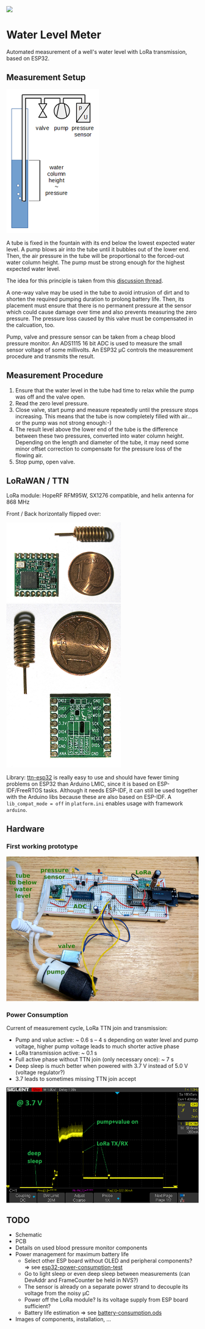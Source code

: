 ![](https://github.com/grillbaer/esp32-lora-water-level-meter/workflows/build/badge.svg)
  
# Water Level Meter

Automated measurement of a well's water level with LoRa transmission, based on ESP32.

## Measurement Setup

<img src="doc/measurement-setup.png">

A tube is fixed in the fountain with its end below the lowest expected water level. 
A pump blows air into the tube until it bubbles out of the lower end.
Then, the air pressure in the tube will be proportional to the forced-out water column height. 
The pump must be strong enough for the highest expected water level.

The idea for this principle is taken from this [discussion thread](https://www.mikrocontroller.net/topic/229838).

A one-way valve may be used in the tube to avoid intrusion of dirt and to shorten the required pumping duration to prolong battery life. Then, its placement must ensure that there is no permanent pressure at the sensor which could cause damage over time and also prevents measuring the zero pressure. The pressure loss caused by this valve must be compensated in the calcuation, too.

Pump, valve and pressure sensor can be taken from a cheap blood pressure monitor. An ADS1115 16 bit ADC is used to measure the small sensor voltage of some millivolts. An ESP32 µC controls the measurement procedure and transmits the result.

## Measurement Procedure

1. Ensure that the water level in the tube had time to relax while the pump was off and the valve open.
2. Read the zero level pressure.
3. Close valve, start pump and measure repeatedly until the pressure stops increasing. This means that the tube is now completely filled with air... or the pump was not strong enough:-)
4. The result level above the lower end of the tube is the difference between these two pressures, converted into water column height. Depending on the length and diameter of the tube, it may need some minor offset correction to compensate for the pressure loss of the flowing air.
5. Stop pump, open valve.

## LoRaWAN / TTN

LoRa module: HopeRF RFM95W, SX1276 compatible, and helix antenna for 868 MHz

Front / Back horizontally flipped over:

<img src="doc/lora-rf95w-front.jpg" width=300> <img src="doc/lora-rf95w-back.jpg" width=300>

Library: [ttn-esp32](https://github.com/manuelbl/ttn-esp32) is really easy to use and should have fewer timing problems on ESP32 than Arduino LMIC, since it is based on ESP-IDF/FreeRTOS tasks. Although it needs ESP-IDF, it can still be used together with the Arduino libs because these are also based on ESP-IDF. A `lib_compat_mode = off` in `platform.ini` enables usage with framework `arduino`.

## Hardware

### First working prototype

<img src="doc/breadboard-prototype-1.jpg" width=600>

### Power Consumption

Current of measurement cycle, LoRa TTN join and transmission:

* Pump and value active: ~ 0.6 s &ndash; 4 s depending on water level and pump voltage, higher pump voltage leads
  to much shorter active phase
* LoRa transmission active: ~ 0.1 s
* Full active phase without TTN join (only necessary once): ~ 7 s
* Deep sleep is much better when powered with 3.7 V instead of 5.0 V (voltage regulator?)
* 3.7 leads to sometimes missing TTN join accept

<img src="doc/current-3.7V-1m.png" width=600>

## TODO

* Schematic
* PCB
* Details on used blood pressure monitor components
* Power management for maximum battery life
  * Select other ESP board without OLED and peripheral components?
    => see [esp32-power-consumption-test](https://github.com/grillbaer/esp32-power-consumption-test)
  * Go to light sleep or even deep sleep between measurements (can DevAddr and FrameCounter be held in NVS?)
  * The sensor is already on a separate power strand to decouple its voltage from the noisy µC
  * Power off the LoRa module? Is its voltage supply from ESP board sufficient?
  * Battery life estimation
    => see [battery-consumption.ods](doc/battery-consumption.ods)
* Images of components, installation, ...
